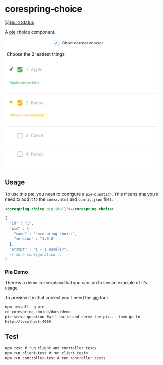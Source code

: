 # corespring-choice

[![Build Status](https://travis-ci.org/PieElements/corespring-choice.svg?branch=develop)](https://travis-ci.org/PieElements/corespring-choice)


A [pie](http://github.com/PieLabs/pie) choice component.

![choice.png](choice.png)

## Usage 

To use this pie, you need to configure a `pie-question`. This means that you'll need to add it to the `index.html` and `config.json` files.

```html
<corespring-choice pie-id="1"></corespring-choice>
```

```javascript
{
  "id" : "1",
  "pie" : {
    "name" : "corespring-choice",
    "version" : "1.0.0"
  },
  "prompt" : "1 + 1 equals?",
  // more configuration...
}
```

### Pie Demo 
There is a demo in `docs/demo` that you can run to see an example of it's usage.

To preview it in that context you'll need the [pie](/PieLabs/pie-cli) tool.

```shell
npm install -g pie 
cd corespring-choice/docs/demo
pie serve-question #will build and serve the pie... then go to http://localhost:4000
```

## Test 

```shell 
npm test # run client and controller tests
npm run client-test # run client tests
npm run controller-test # run controller tests
```

